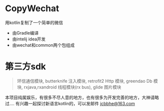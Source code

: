 # CopyWechat

用kotlin复制了一个简单的微信

  - 由Gradle编译
  - 由intelij idea开发
  - 由wechat和common两个包组成

# 第三方sdk

> 环信通信模块,
> butterknife 注入模块,
> retrofit2 Http 模块,
> greendao Db 模块,
> rxjava,rxandroid 线程模块(rx bus),
> glide 图片模块

本项目纯属娱乐，有很多不尽人意的地方，也有很多为开发完善的地方，大神请略过....
有兴趣一起探讨新语言kotlin的，可以发邮件 jcbbhe@163.com
